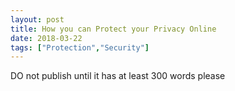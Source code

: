 ```yaml
---
layout: post
title: How you can Protect your Privacy Online
date: 2018-03-22
tags: ["Protection","Security"]
---
```


DO not publish until it has at least 300 words please